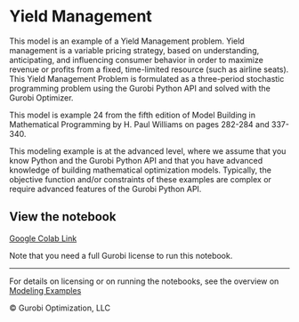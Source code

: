 # Yield Management  

This model is an example of a Yield Management problem. 
Yield management is a variable pricing strategy, based on understanding, anticipating, and influencing consumer 
behavior in order to maximize revenue or profits from a fixed, time-limited resource (such as airline seats). This Yield Management Problem is formulated as a three-period stochastic programming problem using the Gurobi 
Python API and solved with the Gurobi Optimizer.

This model is example 24 from the fifth edition of Model Building in Mathematical Programming by H. Paul Williams 
on pages 282-284 and 337-340.

This modeling example is at the advanced level, where we assume that you know Python and the Gurobi Python API 
and that you have advanced knowledge of building mathematical optimization models. Typically, the objective 
function and/or constraints of these examples are complex or require advanced features of the Gurobi Python API.

## View the notebook

[Google Colab Link](https://colab.research.google.com/github/Gurobi/modeling-examples/blob/master/yield_management/yield_management.ipynb)

Note that you need a full Gurobi license to run this notebook.

----
For details on licensing or on running the notebooks, see the overview on [Modeling Examples](../)

© Gurobi Optimization, LLC
